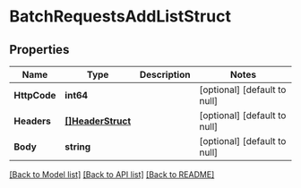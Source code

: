 # BatchRequestsAddListStruct

## Properties
Name | Type | Description | Notes
------------ | ------------- | ------------- | -------------
**HttpCode** | **int64** |  | [optional] [default to null]
**Headers** | [**[]HeaderStruct**](header_struct.md) |  | [optional] [default to null]
**Body** | **string** |  | [optional] [default to null]

[[Back to Model list]](../README.md#documentation-for-models) [[Back to API list]](../README.md#documentation-for-api-endpoints) [[Back to README]](../README.md)


